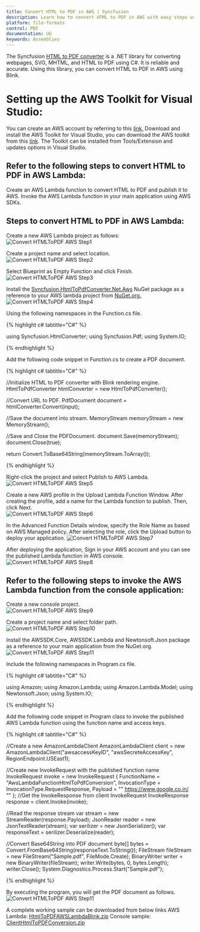 ```yaml
---
title: Convert HTML to PDF in AWS | Syncfusion
description: Learn how to convert HTML to PDF in AWS with easy steps using Syncfusion .NET HTML converter library.
platform: file-formats
control: PDF
documentation: UG
keywords: Assemblies
---
```


The Syncfusion [HTML to PDF converter](https://www.syncfusion.com/pdf-framework/net/html-to-pdf) is a .NET library for converting webpages, SVG, MHTML, and HTML to PDF using C#. It is reliable and accurate. Using this library, you can convert HTML to PDF in AWS using Blink.

# Setting up the AWS Toolkit for Visual Studio:

You can create an AWS account by referring to this [link.](https://aws.amazon.com/) 
Download and install the AWS Toolkit for Visual Studio, you can download the AWS toolkit from this [link](https://aws.amazon.com/visualstudio/). The Toolkit can be installed from Tools/Extension and updates options in Visual Studio. 

## Refer to the following steps to convert HTML to PDF in AWS Lambda:

Create an AWS Lambda function to convert HTML to PDF and publish it to AWS.
Invoke the AWS Lambda function in your main application using AWS SDKs.

## Steps to convert HTML to PDF in AWS Lambda:

Create a new AWS Lambda project as follows:
![Convert HTMLToPDF AWS Step1](htmlconversion_images/AWS1.png) 
 
Create a project name and select location.
![Convert HTMLToPDF AWS Step2](htmlconversion_images/AWS2.png) 

Select Blueprint as Empty Function and click Finish.
![Convert HTMLToPDF AWS Step3](htmlconversion_images/AWS3.png) 

Install the [Syncfusion.HtmlToPdfConverter.Net.Aws](https://www.nuget.org/packages/Syncfusion.HtmlToPdfConverter.Net.Aws/) NuGet package as a reference to your AWS lambda project from [NuGet.org.](https://www.nuget.org/)
![Convert HTMLToPDF AWS Step4](htmlconversion_images/AWS4.png) 

Using the following namespaces in the Function.cs file.

{% highlight c# tabtitle="C#" %}

using Syncfusion.HtmlConverter;
using Syncfusion.Pdf;
using System.IO;

{% endhighlight %}

Add the following code snippet in Function.cs to create a PDF document.

{% highlight c# tabtitle="C#" %}

//Initialize HTML to PDF converter with Blink rendering engine.
HtmlToPdfConverter htmlConverter = new HtmlToPdfConverter();

//Convert URL to PDF.
PdfDocument document = htmlConverter.Convert(input);

//Save the document into stream.
MemoryStream memoryStream = new MemoryStream();

//Save and Close the PDFDocument.
document.Save(memoryStream);
document.Close(true);

return Convert.ToBase64String(memoryStream.ToArray());

{% endhighlight %}

Right-click the project and select Publish to AWS Lambda. 
![Convert HTMLToPDF AWS Step5](htmlconversion_images/AWS5.png)  

Create a new AWS profile in the Upload Lambda Function Window. After creating the profile, add a name for the Lambda function to publish. Then, click Next.   
![Convert HTMLToPDF AWS Step6](htmlconversion_images/AWS6.png)     

In the Advanced Function Details window, specify the Role Name as based on AWS Managed policy. After selecting the role, click the Upload button to deploy your application.
![Convert HTMLToPDF AWS Step7](htmlconversion_images/AWS7.png)   

After deploying the application, Sign in your AWS account and you can see the published Lambda function in AWS console. 
![Convert HTMLToPDF AWS Step8](htmlconversion_images/AWS8.png)

## Refer to the following steps to invoke the AWS Lambda function from the console application:

Create a new console project.  
![Convert HTMLToPDF AWS Step9](htmlconversion_images/AWS9.png)

Create a project name and select folder path. 
![Convert HTMLToPDF AWS Step10](htmlconversion_images/AWS10.png)   

Install the AWSSDK.Core, AWSSDK.Lambda and Newtonsoft.Json package as a reference to your main application from the NuGet.org.    
![Convert HTMLToPDF AWS Step11](htmlconversion_images/AWS11.png)  
 
Include the following namespaces in Program.cs file.

{% highlight c# tabtitle="C#" %}

using Amazon;
using Amazon.Lambda;
using Amazon.Lambda.Model;
using Newtonsoft.Json;
using System.IO;

{% endhighlight %}

Add the following code snippet in Program class to invoke the published AWS Lambda function using the function name and access keys.

{% highlight c# tabtitle="C#" %}

//Create a new AmazonLambdaClient
AmazonLambdaClient client = new AmazonLambdaClient("awsaccessKeyID", "awsSecreteAccessKey", RegionEndpoint.USEast1);

//Create new InvokeRequest with the published function name
InvokeRequest invoke = new InvokeRequest
{
  FunctionName = "AwsLambdaFunctionHtmlToPdfConversion",
  InvocationType = InvocationType.RequestResponse,
  Payload = "\" https://www.google.co.in/ \""
};
//Get the InvokeResponse from client InvokeRequest
InvokeResponse response = client.Invoke(invoke);

//Read the response stream
var stream = new StreamReader(response.Payload);
JsonReader reader = new JsonTextReader(stream);
var serilizer = new JsonSerializer();
var responseText = serilizer.Deserialize(reader);

//Convert Base64String into PDF document
byte[] bytes = Convert.FromBase64String(responseText.ToString());
FileStream fileStream = new FileStream("Sample.pdf", FileMode.Create);
BinaryWriter writer = new BinaryWriter(fileStream);
writer.Write(bytes, 0, bytes.Length);
writer.Close();
System.Diagnostics.Process.Start("Sample.pdf");

{% endhighlight %}
 
By executing the program, you will get the PDF document as follows. 
![Convert HTMLToPDF AWS Step11](htmlconversion_images/AWS12.png) 

A complete working sample can be downloaded from below links
AWS Lambda: [HtmlToPDFAWSLambdaBlink.zip](https://www.syncfusion.com/downloads/support/directtrac/general/ze/HtmlToPDFAWSLambdaBlink-1145438247)
Console sample: [ClientHtmlToPDFConversion.zip](https://www.syncfusion.com/downloads/support/directtrac/general/ze/ClientHtmlToPDFConversion-1236563355.zip)


